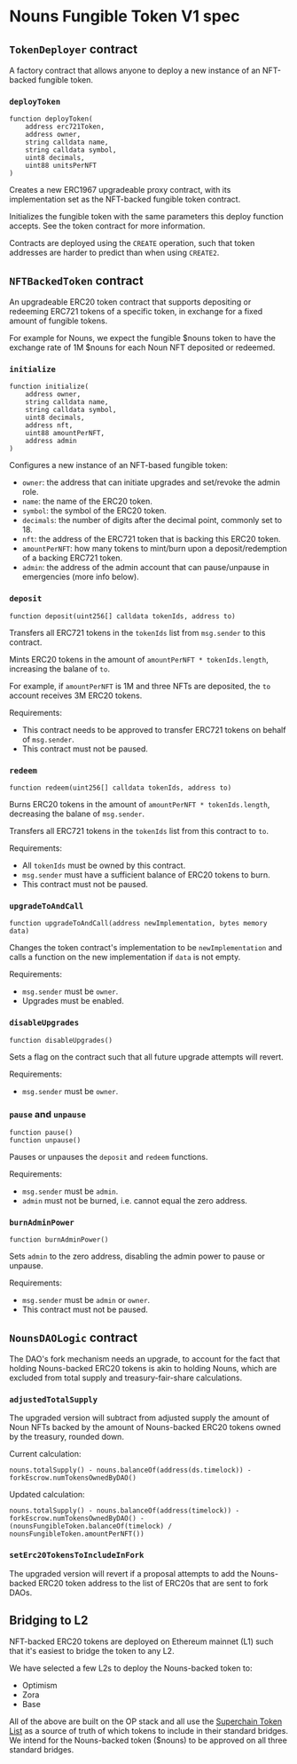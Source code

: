 # Nouns Fungible Token V1 spec

## `TokenDeployer` contract

A factory contract that allows anyone to deploy a new instance of an NFT-backed fungible token.

### `deployToken`

```solidity=
function deployToken(
    address erc721Token,
    address owner,
    string calldata name,
    string calldata symbol,
    uint8 decimals,
    uint88 unitsPerNFT
)
```

Creates a new ERC1967 upgradeable proxy contract, with its implementation set as the NFT-backed fungible token contract.

Initializes the fungible token with the same parameters this deploy function accepts. See the token contract for more information.

Contracts are deployed using the `CREATE` operation, such that token addresses are harder to predict than when using `CREATE2`.

## `NFTBackedToken` contract

An upgradeable ERC20 token contract that supports depositing or redeeming ERC721 tokens of a specific token, in exchange for a fixed amount of fungible tokens.

For example for Nouns, we expect the fungible $nouns token to have the exchange rate of 1M $nouns for each Noun NFT deposited or redeemed.

### `initialize`

```solidity=
function initialize(
    address owner,
    string calldata name,
    string calldata symbol,
    uint8 decimals,
    address nft,
    uint88 amountPerNFT,
    address admin
)
```

Configures a new instance of an NFT-based fungible token:

- `owner`: the address that can initiate upgrades and set/revoke the admin role.
- `name`: the name of the ERC20 token.
- `symbol`: the symbol of the ERC20 token.
- `decimals`: the number of digits after the decimal point, commonly set to 18.
- `nft`: the address of the ERC721 token that is backing this ERC20 token.
- `amountPerNFT`: how many tokens to mint/burn upon a deposit/redemption of a backing ERC721 token.
- `admin`: the address of the admin account that can pause/unpause in emergencies (more info below).

### `deposit`

```solidity
function deposit(uint256[] calldata tokenIds, address to)
```

Transfers all ERC721 tokens in the `tokenIds` list from `msg.sender` to this contract.

Mints ERC20 tokens in the amount of `amountPerNFT * tokenIds.length`, increasing the balane of `to`.

For example, if `amountPerNFT` is 1M and three NFTs are deposited, the `to` account receives 3M ERC20 tokens.

Requirements:

- This contract needs to be approved to transfer ERC721 tokens on behalf of `msg.sender`.
- This contract must not be paused.

### `redeem`

```solidity
function redeem(uint256[] calldata tokenIds, address to)
```

Burns ERC20 tokens in the amount of `amountPerNFT * tokenIds.length`, decreasing the balane of `msg.sender`.

Transfers all ERC721 tokens in the `tokenIds` list from this contract to `to`.

Requirements:

- All `tokenIds` must be owned by this contract.
- `msg.sender` must have a sufficient balance of ERC20 tokens to burn.
- This contract must not be paused.

### `upgradeToAndCall`

```solidity
function upgradeToAndCall(address newImplementation, bytes memory data)
```

Changes the token contract's implementation to be `newImplementation` and calls a function on the new implementation if `data` is not empty.

Requirements:

- `msg.sender` must be `owner`.
- Upgrades must be enabled.

### `disableUpgrades`

```solidity
function disableUpgrades()
```

Sets a flag on the contract such that all future upgrade attempts will revert.

Requirements:

- `msg.sender` must be `owner`.

### `pause` and `unpause`

```solidity
function pause()
function unpause()
```

Pauses or unpauses the `deposit` and `redeem` functions.

Requirements:

- `msg.sender` must be `admin`.
- `admin` must not be burned, i.e. cannot equal the zero address.

### `burnAdminPower`

```solidity
function burnAdminPower()
```

Sets `admin` to the zero address, disabling the admin power to pause or unpause.

Requirements:

- `msg.sender` must be `admin` or `owner`.
- This contract must not be paused.

## `NounsDAOLogic` contract

The DAO's fork mechanism needs an upgrade, to account for the fact that holding Nouns-backed ERC20 tokens is akin to holding Nouns, which are excluded from total supply and treasury-fair-share calculations.

### `adjustedTotalSupply`

The upgraded version will subtract from adjusted supply the amount of Noun NFTs backed by the amount of Nouns-backed ERC20 tokens owned by the treasury, rounded down.

Current calculation:

```solidity
nouns.totalSupply() - nouns.balanceOf(address(ds.timelock)) - forkEscrow.numTokensOwnedByDAO()
```

Updated calculation:

```solidity
nouns.totalSupply() - nouns.balanceOf(address(timelock)) - forkEscrow.numTokensOwnedByDAO() - (nounsFungibleToken.balanceOf(timelock) / nounsFungibleToken.amountPerNFT())
```

### `setErc20TokensToIncludeInFork`

The upgraded version will revert if a proposal attempts to add the Nouns-backed ERC20 token address to the list of ERC20s that are sent to fork DAOs.

## Bridging to L2

NFT-backed ERC20 tokens are deployed on Ethereum mainnet (L1) such that it's easiest to bridge the token to any L2.

We have selected a few L2s to deploy the Nouns-backed token to:

- Optimism
- Zora
- Base

All of the above are built on the OP stack and all use the [Superchain Token List](https://github.com/ethereum-optimism/ethereum-optimism.github.io) as a source of truth of which tokens to include in their standard bridges. We intend for the Nouns-backed token ($nouns) to be approved on all three standard bridges.
